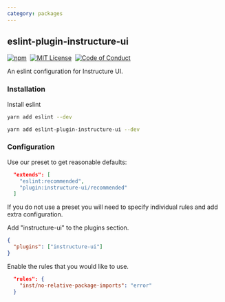 ```yaml
---
category: packages
---
```


## eslint-plugin-instructure-ui

[![npm][npm]][npm-url]&nbsp;
[![MIT License][license-badge]][license]&nbsp;
[![Code of Conduct][coc-badge]][coc]

An eslint configuration for Instructure UI.

### Installation

Install eslint

```sh
yarn add eslint --dev
```

```sh
yarn add eslint-plugin-instructure-ui --dev
```

### Configuration

Use our preset to get reasonable defaults:

```json
  "extends": [
    "eslint:recommended",
    "plugin:instructure-ui/recommended"
  ]
```

If you do not use a preset you will need to specify individual rules and add extra configuration.

Add "instructure-ui" to the plugins section.

```json
{
  "plugins": ["instructure-ui"]
}
```

Enable the rules that you would like to use.

```json
  "rules": {
    "inst/no-relative-package-imports": "error"
  }
```

[npm]: https://img.shields.io/npm/v/eslint-plugin-instructure-ui.svg
[npm-url]: https://npmjs.com/package/eslint-plugin-instructure-ui
[license-badge]: https://img.shields.io/npm/l/instructure-ui.svg?style=flat-square
[license]: https://github.com/instructure/instructure-ui/blob/master/LICENSE
[coc-badge]: https://img.shields.io/badge/code%20of-conduct-ff69b4.svg?style=flat-square
[coc]: https://github.com/instructure/instructure-ui/blob/master/CODE_OF_CONDUCT.md
